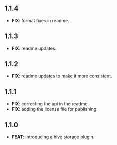 ## 1.1.4

 - **FIX**: format fixes in readme.

## 1.1.3

 - **FIX**: readme updates.

## 1.1.2

 - **FIX**: readme updates to make it more consistent.

## 1.1.1

 - **FIX**: correcting the api in the readme.
 - **FIX**: adding the license file for publishing.

## 1.1.0

 - **FEAT**: introducing a hive storage plugin.

